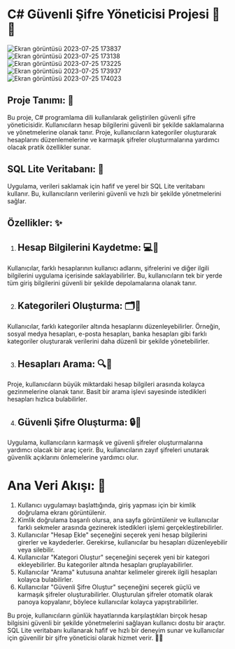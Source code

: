 # C# Güvenli Şifre Yöneticisi Projesi 🚀🔐

![Ekran görüntüsü 2023-07-25 173837](https://github.com/SabanGnc/C-Sharp-Sifre-Yoneticisi/assets/139702707/7ca54335-8bd6-4c38-8b18-45bb20a9ad2a)
![Ekran görüntüsü 2023-07-25 173138](https://github.com/SabanGnc/C-Sharp-Sifre-Yoneticisi/assets/139702707/93a2811f-10a2-416f-97a5-993bf36a6b5c)
![Ekran görüntüsü 2023-07-25 173225](https://github.com/SabanGnc/C-Sharp-Sifre-Yoneticisi/assets/139702707/7b5ad338-4923-4db0-8fd3-4fd343782942)
![Ekran görüntüsü 2023-07-25 173937](https://github.com/SabanGnc/C-Sharp-Sifre-Yoneticisi/assets/139702707/4a956cee-33c6-43db-97bf-8e69e57eae8b)
![Ekran görüntüsü 2023-07-25 174023](https://github.com/SabanGnc/C-Sharp-Sifre-Yoneticisi/assets/139702707/62f03823-655c-4d30-8664-449943e8de28)


## Proje Tanımı: 📝

Bu proje, C# programlama dili kullanılarak geliştirilen güvenli şifre yöneticisidir. Kullanıcıların hesap bilgilerini güvenli bir şekilde saklamalarına ve yönetmelerine olanak tanır. Proje, kullanıcıların kategoriler oluşturarak hesaplarını düzenlemelerine ve karmaşık şifreler oluşturmalarına yardımcı olacak pratik özellikler sunar.

## SQL Lite Veritabanı: 💾
Uygulama, verileri saklamak için hafif ve yerel bir SQL Lite veritabanı kullanır. Bu, kullanıcıların verilerini güvenli ve hızlı bir şekilde yönetmelerini sağlar.

## Özellikler: ✨

1. ## Hesap Bilgilerini Kaydetme: 💻💼
Kullanıcılar, farklı hesaplarının kullanıcı adlarını, şifrelerini ve diğer ilgili bilgilerini uygulama içerisinde saklayabilirler. Bu, kullanıcıların tek bir yerde tüm giriş bilgilerini güvenli bir şekilde depolamalarına olanak tanır.

2. ## Kategorileri Oluşturma: 🗂️📂
Kullanıcılar, farklı kategoriler altında hesaplarını düzenleyebilirler. Örneğin, sosyal medya hesapları, e-posta hesapları, banka hesapları gibi farklı kategoriler oluşturarak verilerini daha düzenli bir şekilde yönetebilirler.


3. ## Hesapları Arama: 🔍📝
Proje, kullanıcıların büyük miktardaki hesap bilgileri arasında kolayca gezinmelerine olanak tanır. Basit bir arama işlevi sayesinde istedikleri hesapları hızlıca bulabilirler.

4. ## Güvenli Şifre Oluşturma: 🔒🔑
Uygulama, kullanıcıların karmaşık ve güvenli şifreler oluşturmalarına yardımcı olacak bir araç içerir. Bu, kullanıcıların zayıf şifreleri unutarak güvenlik açıklarını önlemelerine yardımcı olur.

# Ana Veri Akışı: 🔄

1. Kullanıcı uygulamayı başlattığında, giriş yapması için bir kimlik doğrulama ekranı görüntülenir.
2. Kimlik doğrulama başarılı olursa, ana sayfa görüntülenir ve kullanıcılar farklı sekmeler arasında gezinerek istedikleri işlemi gerçekleştirebilirler.
3. Kullanıcılar "Hesap Ekle" seçeneğini seçerek yeni hesap bilgilerini girerler ve kaydederler. Gerekirse, kullanıcılar bu hesapları düzenleyebilir veya silebilir.
4. Kullanıcılar "Kategori Oluştur" seçeneğini seçerek yeni bir kategori ekleyebilirler. Bu kategoriler altında hesapları gruplayabilirler.
5. Kullanıcılar "Arama" kutusuna anahtar kelimeler girerek ilgili hesapları kolayca bulabilirler.
6. Kullanıcılar "Güvenli Şifre Oluştur" seçeneğini seçerek güçlü ve karmaşık şifreler oluşturabilirler. Oluşturulan şifreler otomatik olarak panoya kopyalanır, böylece kullanıcılar kolayca yapıştırabilirler.

Bu proje, kullanıcıların günlük hayatlarında karşılaştıkları birçok hesap bilgisini güvenli bir şekilde yönetmelerini sağlayan kullanıcı dostu bir araçtır. SQL Lite veritabanı kullanarak hafif ve hızlı bir deneyim sunar ve kullanıcılar için güvenilir bir şifre yöneticisi olarak hizmet verir. 🤝🔐


